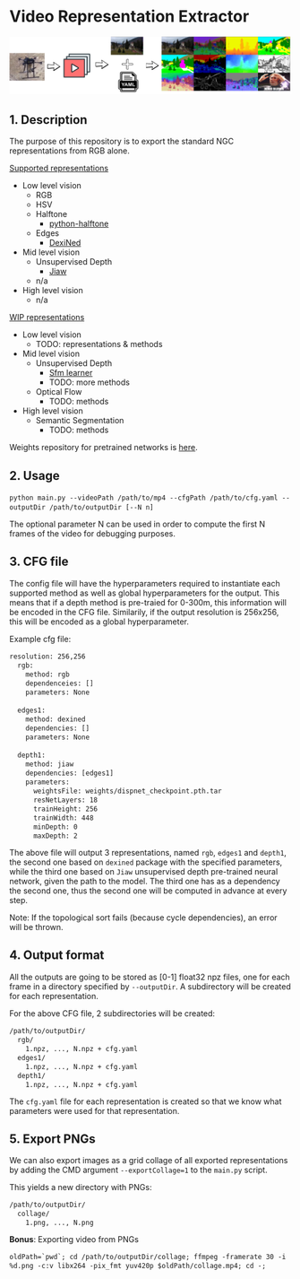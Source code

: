 # Video Representation Extractor

![logo](logo.png)

## 1. Description
The purpose of this repository is to export the standard NGC representations from RGB alone.

<u>Supported representations</u>
  - Low level vision
    - RGB
    - HSV
    - Halftone
       - [python-halftone](https://github.com/philgyford/python-halftone)
    - Edges
      - [DexiNed](https://github.com/xavysp/DexiNed/)
  - Mid level vision
      - Unsupervised Depth
        - [Jiaw](TODO)
    - n/a
  - High level vision
    - n/a

<u>WIP representations</u>
  - Low level vision
    - TODO: representations & methods
  - Mid level vision
    - Unsupervised Depth
      - [Sfm learner](https://github.com/ClementPinard/SfmLearner-Pytorch)
      - TODO: more methods
    - Optical Flow
      - TODO: methods
  - High level vision
    - Semantic Segmentation
      - TODO: methods

Weights repository for pretrained networks is [here](https://drive.google.com/drive/folders/1bWKEAiTXDpgaY2YOAFBvMqqyOGSafoIm?usp=sharing).

## 2. Usage

`python main.py --videoPath /path/to/mp4 --cfgPath /path/to/cfg.yaml --outputDir /path/to/outputDir [--N n]`

The optional parameter N can be used in order to compute the first N frames of the video for debugging purposes.

## 3. CFG file
The config file will have the hyperparameters required to instantiate each supported method as well as global hyperparameters for the output. This means that if a depth method is pre-traied for 0-300m, this information will be encoded in the CFG file. Similarily, if the output resolution is 256x256, this will be encoded as a global hyperparameter.

Example cfg file:
```
resolution: 256,256
  rgb:
    method: rgb
    dependenceies: []
    parameters: None

  edges1:
    method: dexined
    dependencies: []
    parameters: None

  depth1:
    method: jiaw
    dependencies: [edges1]
    parameters:
      weightsFile: weights/dispnet_checkpoint.pth.tar
      resNetLayers: 18
      trainHeight: 256
      trainWidth: 448
      minDepth: 0
      maxDepth: 2
```

The above file will output 3 representations, named `rgb`, `edges1` and `depth1`, the second one based on `dexined` package with the specified parameters, while the third one based on `Jiaw` unsupervised depth pre-trained neural network, given the path to the model. The third one has as a dependency the second one, thus the second one will be computed in advance at every step.

Note: If the topological sort fails (because cycle dependencies), an error will be thrown.

## 4. Output format
All the outputs are going to be stored as [0-1] float32 npz files, one for each frame in a directory specified by `--outputDir`. A subdirectory will be created for each representation.

For the above CFG file, 2 subdirectories will be created:
```
/path/to/outputDir/
  rgb/
    1.npz, ..., N.npz + cfg.yaml
  edges1/
    1.npz, ..., N.npz + cfg.yaml
  depth1/
    1.npz, ..., N.npz + cfg.yaml
```

The `cfg.yaml` file for each representation is created so that we know what parameters were used for that representation.

## 5. Export PNGs
We can also export images as a grid collage of all exported representations by adding the CMD argument `--exportCollage=1` to the `main.py` script.

This yields a new directory with PNGs:
```
/path/to/outputDir/
  collage/
    1.png, ..., N.png
```

**Bonus**: Exporting video from PNGs
```
oldPath=`pwd`; cd /path/to/outputDir/collage; ffmpeg -framerate 30 -i %d.png -c:v libx264 -pix_fmt yuv420p $oldPath/collage.mp4; cd -;
```